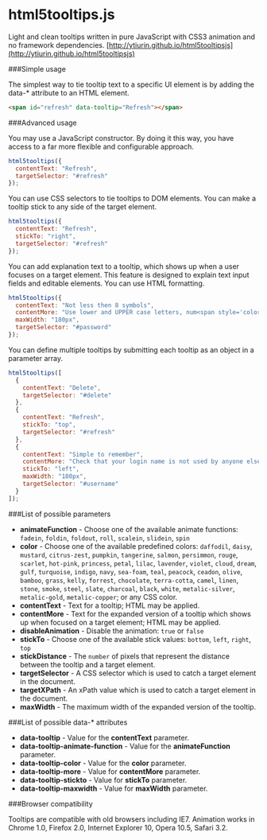 html5tooltips.js
===============
Light and clean tooltips written in pure JavaScript with CSS3 animation and no framework dependencies. [http://ytiurin.github.io/html5tooltipsjs](http://ytiurin.github.io/html5tooltipsjs)

###Simple usage

The simplest way to tie tooltip text to a specific UI element is by adding the data-* attribute to an HTML element.

```html
<span id="refresh" data-tooltip="Refresh"></span>
```

###Advanced usage

You may use a JavaScript constructor. By doing it this way, you have access to a far more flexible and configurable approach.

```javascript
html5tooltips({
  contentText: "Refresh",
  targetSelector: "#refresh"
});
```

You can use CSS selectors to tie tooltips to DOM elements. You can make a tooltip stick to any side of the target element.

```javascript
html5tooltips({
  contentText: "Refresh",
  stickTo: "right",
  targetSelector: "#refresh"
});
```

You can add explanation text to a tooltip, which shows up when a user focuses on a target element. This feature is designed to explain text input fields and editable elements. You can use HTML formatting.

```javascript
html5tooltips({
  contentText: "Not less then 8 symbols",
  contentMore: "Use lower and UPPER case letters, num<span style='color:red'>6</span>ers and spec<span style='color:red'>!</span>al symbols to make password safe and secure.",
  maxWidth: "180px",
  targetSelector: "#password"
});
```

You can define multiple tooltips by submitting each tooltip as an object in a parameter array.

```javascript
html5tooltips([
  {
    contentText: "Delete",
    targetSelector: "#delete"
  },
  {
    contentText: "Refresh",
    stickTo: "top",
    targetSelector: "#refresh"
  },
  {
    contentText: "Simple to remember",
    contentMore: "Check that your login name is not used by anyone else.",
    stickTo: "left",
    maxWidth: "180px",
    targetSelector: "#username"
  }
]);
```

###List of possible parameters

- **animateFunction** - Choose one of the available animate functions: ``fadein``, ``foldin``, ``foldout``, ``roll``, ``scalein``, ``slidein``, ``spin``
- **color** - Choose one of the available predefined colors: ``daffodil``, ``daisy``, ``mustard``, ``citrus-zest``, ``pumpkin``, ``tangerine``, ``salmon``, ``persimmon``, ``rouge``, ``scarlet``, ``hot-pink``, ``princess``, ``petal``, ``lilac``, ``lavender``, ``violet``, ``cloud``, ``dream``, ``gulf``, ``turquoise``, ``indigo``, ``navy``, ``sea-foam``, ``teal``, ``peacock``, ``ceadon``, ``olive``, ``bamboo``, ``grass``, ``kelly``, ``forrest``, ``chocolate``, ``terra-cotta``, ``camel``, ``linen``, ``stone``, ``smoke``, ``steel``, ``slate``, ``charcoal``, ``black``, ``white``, ``metalic-silver``, ``metalic-gold``, ``metalic-copper``; or any CSS color.
- **contentText** - Text for a tooltip; HTML may be applied.
- **contentMore** - Text for the expanded version of a tooltip which shows up when focused on a target element; HTML may be applied.
- **disableAnimation** - Disable the animation: ``true`` or ``false``
- **stickTo** - Choose one of the available stick values: ``bottom``, ``left``, ``right``, ``top``
- **stickDistance** - The ``number`` of pixels that represent the distance between the tooltip and a target element.
- **targetSelector** - A CSS selector which is used to catch a target element in the document.
- **targetXPath** - An xPath value which is used to catch a target element in the document.
- **maxWidth** - The maximum width of the expanded version of the tooltip.

###List of possible data-* attributes

- **data-tooltip** - Value for the **contentText** parameter.
- **data-tooltip-animate-function** - Value for the **animateFunction** parameter.
- **data-tooltip-color** - Value for the **color** parameter.
- **data-tooltip-more** - Value for **contentMore** parameter.
- **data-tooltip-stickto** - Value for **stickTo** parameter.
- **data-tooltip-maxwidth** - Value for **maxWidth** parameter.

###Browser compatibility

Tooltips are compatible with old browsers including IE7. Animation works in Chrome 1.0, Firefox 2.0, Internet Explorer 10, Opera 10.5, Safari 3.2.
